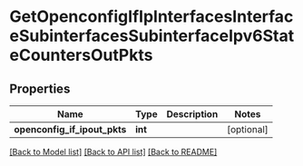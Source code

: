 # GetOpenconfigIfIpInterfacesInterfaceSubinterfacesSubinterfaceIpv6StateCountersOutPkts

## Properties
Name | Type | Description | Notes
------------ | ------------- | ------------- | -------------
**openconfig_if_ipout_pkts** | **int** |  | [optional] 

[[Back to Model list]](../README.md#documentation-for-models) [[Back to API list]](../README.md#documentation-for-api-endpoints) [[Back to README]](../README.md)


